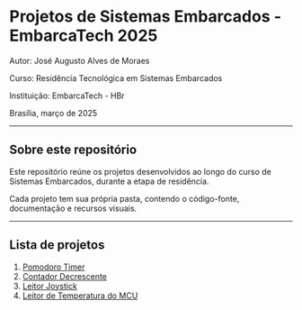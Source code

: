 # Projetos de Sistemas Embarcados - EmbarcaTech 2025

Autor: José Augusto Alves de Moraes

Curso: Residência Tecnológica em Sistemas Embarcados

Instituição: EmbarcaTech - HBr

Brasília, março de 2025

---

## Sobre este repositório

Este repositório reúne os projetos desenvolvidos ao longo do curso de Sistemas Embarcados, durante a etapa de residência.  

Cada projeto tem sua própria pasta, contendo o código-fonte, documentação e recursos visuais.

---

## Lista de projetos

1. [Pomodoro Timer](./projetos/pomodoro_timer/README.md)
2. [Contador Decrescente](./projetos/contador_decrescente/README.md)
3. [Leitor Joystick](./projetos/leitura_joystick/README.md)
4. [Leitor de Temperatura do MCU](./projetos/leitor_temperatura/README.md)
